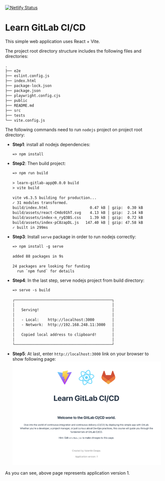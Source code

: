 [![Netlify Status](https://api.netlify.com/api/v1/badges/d95f54c1-7c0f-46d5-9797-6a795a16f84b/deploy-status)](https://app.netlify.com/projects/deploy-gitlab-cicd/deploys)

# Learn GitLab CI/CD

This simple web application uses React + Vite.

The project root directory structure includes the following files and directories:
```
.
├── e2e
├── eslint.config.js
├── index.html
├── package-lock.json
├── package.json
├── playwright.config.cjs
├── public
├── README.md
├── src
├── tests
└── vite.config.js
```

The following commands need to run `nodejs` project on project root directory: 

* **Step1**: install all nodejs dependencies:
    ```
    => npm install
    ```
* **Step2**: Then build project:
    ```
    => npm run build 
    
    > learn-gitlab-app@0.0.0 build
    > vite build
    
    vite v6.3.5 building for production...
    ✓ 31 modules transformed.
    build/index.html                   0.47 kB │ gzip:  0.30 kB
    build/assets/react-CHdo91hT.svg    4.13 kB │ gzip:  2.14 kB
    build/assets/index-n_ryQ3BS.css    1.39 kB │ gzip:  0.72 kB
    build/assets/index-pC8zapDL.js   147.40 kB │ gzip: 47.58 kB
    ✓ built in 299ms
    ```

* **Step3**: Install `serve` package in order to run nodejs correctly:
    ```
    => npm install -g serve
  
    added 88 packages in 9s
    
    24 packages are looking for funding
      run `npm fund` for details
    ```

* **Step4**: In the last step, serve nodejs project from build directory:
    ```
    => serve -s build
    
    ┌────────────────────────────────────────────┐
    │                                            │
    │   Serving!                                 │
    │                                            │
    │   - Local:    http://localhost:3000        │
    │   - Network:  http://192.168.248.11:3000   │
    │                                            │
    │   Copied local address to clipboard!       │
    │                                            │
    └────────────────────────────────────────────┘
    ```

* **Step5**: At last, enter `http://localhost:3000` link on your browser to show following page:
  ![NodeJs_Project_FirstPage.jpg](src/img/NodeJs_Project_FirstPage.jpg)

As you can see, above page represents application version 1.
